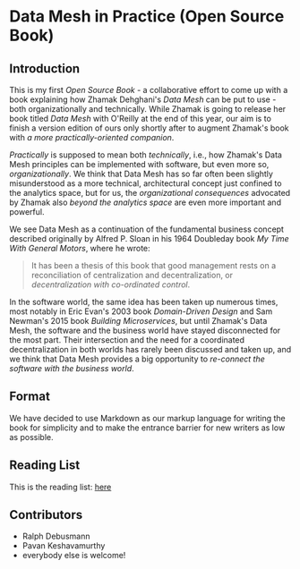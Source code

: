 # Data Mesh in Practice (Open Source Book)

## Introduction

This is my first *Open Source Book* - a collaborative effort to come up with a book explaining how Zhamak Dehghani's *Data Mesh* can be put to use - both organizationally and technically. While Zhamak is going to release her book titled *Data Mesh* with O'Reilly at the end of this year, our aim is to finish a version edition of ours only shortly after to augment Zhamak's book with *a more practically-oriented companion*.

*Practically* is supposed to mean both *technically*, i.e., how Zhamak's Data Mesh principles can be implemented with software, but even more so, *organizationally*. We think that Data Mesh has so far often been slightly misunderstood as a more technical, architectural concept just confined to the analytics space, but for us, the *organizational consequences* advocated by Zhamak also *beyond the analytics space* are even more important and powerful.

We see Data Mesh as a continuation of the fundamental business concept described originally by Alfred P. Sloan in his 1964 Doubleday book *My Time With General Motors*, where he wrote:

> It has been a thesis of this book that good management rests on a reconciliation of centralization and decentralization, or *decentralization with co-ordinated control*.

In the software world, the same idea has been taken up numerous times, most notably in Eric Evan's 2003 book *Domain-Driven Design* and Sam Newman's 2015 book *Building Microservices*, but until Zhamak's Data Mesh, the software and the business world have stayed disconnected for the most part. Their intersection and the need for a coordinated decentralization in both worlds has rarely been discussed and taken up, and we think that Data Mesh provides a big opportunity to *re-connect the software with the business world*.

## Format

We have decided to use Markdown as our markup language for writing the book for simplicity and to make the entrance barrier for new writers as low as possible.

## Reading List

This is the reading list: [here](reading.md)

## Contributors

* Ralph Debusmann
* Pavan Keshavamurthy
* everybody else is welcome!
